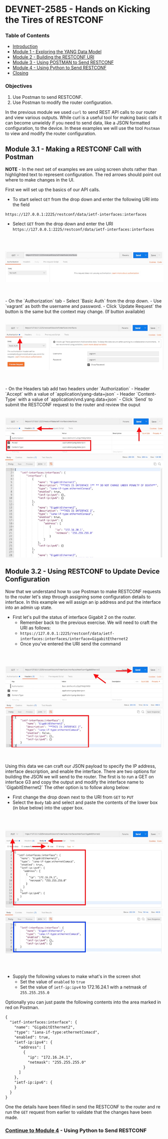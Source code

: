 # DEVNET-2585 - Hands on Kicking the Tires of RESTCONF

### Table of Contents
- [Introduction](DEVNET-2585-Intro.md)
- [Module 1 - Exploring the YANG Data Model](DEVNET-2585-M1.md)
- [Module 2 - Building the RESTCONF URI](DEVNET-2585-M2.md)
- [Module 3 - Using POSTMAN to Send RESTCONF](DEVNET-2585-M3.md)
- [Module 4 - Using Python to Send RESTCONF](DEVNET-2585-M4.md)
- [Closing](DEVNET-2585-Close.md)

### Objectives
1. Use Postman to send RESTCONF.
2. Use Postman to modify the router configuration.

In the previous module we used `curl` to send REST API calls to our router and view various outputs. While curl is a useful tool for making basic calls it can become unwieldy if you need to send data, like a JSON formatted configuration, to the device. In these examples we will use the tool `Postman` to view and modify the router configuration.

## Module 3.1 - Making a RESTCONF Call with Postman

**NOTE** - In the next set of examples we are using screen shots rather than highlighted text to represent configuration. The red arrows should point out where to make changes in the UI.

First we will set up the basics of our API calls.

- To start select `GET` from the drop down and enter the following URI into the field

```
https://127.0.0.1:2225/restconf/data/ietf-interfaces:interfaces
```

- Select `GET` from the drop down and enter the URI `https://127.0.0.1:2225/restconf/data/ietf-interfaces:interfaces`
<br>
<br>

![postman1](assets/postman-lab-1.jpg)

<br>
<br>
- On the `Authorization` tab
	- Select `Basic Auth` from the drop down.
	- Use `vagrant` as both the username and password.
	- Click `Update Request` the button is the same but the context may change. (If button available)
<br>
<br>

![postman2](assets/postman-lab-2.jpg)

<br>
<br>
- On the Headers tab add two headers under `Authorization`
	- Header `Accept` with a value of `application/yang-data+json`
	- Header `Content-Type` with a value of `application/vnd.yang.data+json`
- Click `Send` to submit the RESTCONF request to the router and review the ouput
<br>
<br>

![postman3](assets/postman-lab-3.jpg)

## Module 3.2 - Using RESTCONF to Update Device Configuration

Now that we understand how to use Postman to make RESTCONF requests to the router let's step through assigning some configuration details to interface. In this example we will assign an ip address and put the interface into an admin up state.


* First let's pull the status of interface Gigabit 2 on the router.
	* Remember back to the previous exercise. We will need to craft the URI as follows:
	* `https://127.0.0.1:2225/restconf/data/ietf-interfaces:interfaces/interface=GigabitEthernet2`
	* Once you've entered the URI send the command

<br>
<br>

![postman6](assets/postman-lab-6.jpg)

<br>
<br>
Using this data we can craft our JSON payload to specify the IP address, interface description, and enable the interface. There are two options for building the JSON we will send to the router. The first is to run a GET on interface G3 and copy the output and modify the interface name to `GigabitEthernet2` The other option is to follow along below:

- First change the drop down next to the URI from `GET` to `PUT`
- Select the `Body` tab and select and paste the contents of the lower box (in blue below) into the upper box.

<br>
<br>

![postman7](assets/postman-lab-7.jpg)

<br>
<br>

- Supply the following values to make what's in the screen shot
	- Set the value of `enabled` to `true`
	- Set the value of `ietf-ip:ipv4` to 172.16.24.1 with a netmask of `255.255.255.0`

Optionally you can just paste the following contents into the area marked in red on Postman.

```
{
  "ietf-interfaces:interface": {
    "name": "GigabitEthernet2",
    "type": "iana-if-type:ethernetCsmacd",
    "enabled": true,
    "ietf-ip:ipv4": {
      "address": [
        {
          "ip": "172.16.24.1",
          "netmask": "255.255.255.0"
        }
      ]
    },
    "ietf-ip:ipv6": {
    }
  }
}
```

One the details have been filled in send the RESTCONF to the router and re run the `GET` request from earlier to validate that the changes have been made.


### [Continue to Module 4](DEVNET-2585-M4.md) - Using Python to Send RESTCONF
